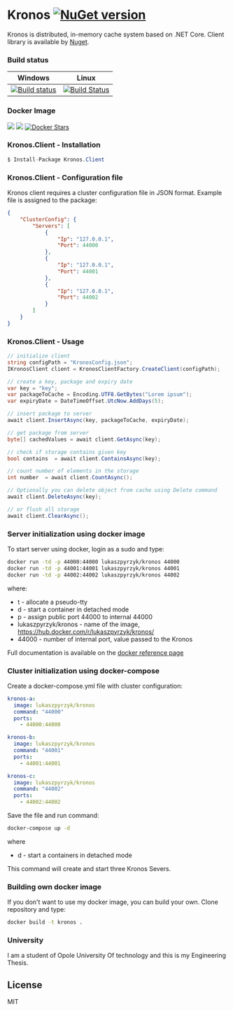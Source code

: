 # Kronos  [![NuGet version](https://badge.fury.io/nu/Kronos.Client.svg)](https://badge.fury.io/nu/Kronos.Client)

Kronos is distributed, in-memory cache system based on .NET Core. Client library is available by [Nuget](https://www.nuget.org/packages/Kronos.Client/).

### Build status
| Windows |  Linux |
|:-------:|:------:|
|  [![Build status](https://ci.appveyor.com/api/projects/status/vrkm5pcbg0dv6n6w?svg=true)](https://ci.appveyor.com/project/LukaszPyrzyk/kronos) | [![Build Status](https://travis-ci.org/lukasz-pyrzyk/Kronos.svg?branch=master)](https://travis-ci.org/lukasz-pyrzyk/Kronos) |

### Docker Image
[![](https://images.microbadger.com/badges/version/lukaszpyrzyk/kronos.svg)](https://microbadger.com/images/lukaszpyrzyk/kronos "Kronos ") [![](https://images.microbadger.com/badges/image/lukaszpyrzyk/kronos.svg)](https://microbadger.com/images/lukaszpyrzyk/kronos "Kronos") [![Docker Stars](https://img.shields.io/docker/stars/lukaszpyrzyk/kronos.svg)](https://hub.docker.com/r/lukaszpyrzyk/kronos/)

### Kronos.Client - Installation
```csharp
$ Install-Package Kronos.Client
```

### Kronos.Client - Configuration file
Kronos client requires a cluster configuration file in JSON format. Example file is assigned to the package:
```json
{
    "ClusterConfig": {
        "Servers": [
            {
                "Ip": "127.0.0.1",
                "Port": 44000
            },
            {
                "Ip": "127.0.0.1",
                "Port": 44001
            },
            {
                "Ip": "127.0.0.1",
                "Port": 44002
            }
        ]
    }
}
```

### Kronos.Client - Usage
```csharp
// initialize client
string configPath = "KronosConfig.json";
IKronosClient client = KronosClientFactory.CreateClient(configPath);

// create a key, package and expiry date
var key = "key";
var packageToCache = Encoding.UTF8.GetBytes("Lorem ipsum");
var expiryDate = DateTimeOffset.UtcNow.AddDays(5);

// insert package to server
await client.InsertAsync(key, packageToCache, expiryDate);

// get package from server
byte[] cachedValues = await client.GetAsync(key);

// check if storage contains given key
bool contains  = await client.ContainsAsync(key);

// count number of elements in the storage
int number  = await client.CountAsync();

// Optionally you can delete object from cache using Delete command
await client.DeleteAsync(key);

// or flush all storage
await client.ClearAsync();
```

### Server initialization using docker image
To start server using docker, login as a sudo and type:
```bash
docker run -td -p 44000:44000 lukaszpyrzyk/kronos 44000
docker run -td -p 44001:44001 lukaszpyrzyk/kronos 44001
docker run -td -p 44002:44002 lukaszpyrzyk/kronos 44002
```
where: 
* t - allocate a pseudo-tty
* d - start a container in detached mode
* p - assign public port 44000 to internal 44000
* lukaszpyrzyk/kronos - name of the image, https://hub.docker.com/r/lukaszpyrzyk/kronos/
* 44000 - number of internal port, value passed to the Kronos

Full documentation is available on the [docker reference page](https://docs.docker.com/engine/reference/run/)

### Cluster initialization using docker-compose
Create a docker-compose.yml file with cluster configuration:
```yaml
kronos-a:
  image: lukaszpyrzyk/kronos
  command: "44000"
  ports:
    - 44000:44000

kronos-b:
  image: lukaszpyrzyk/kronos
  command: "44001"
  ports:
    - 44001:44001

kronos-c:
  image: lukaszpyrzyk/kronos
  command: "44002"
  ports:
    - 44002:44002
```
Save the file and run command:
```bash
docker-compose up -d
```
where 
* d - start a containers in detached mode

This command will create and start three Kronos Severs.

### Building own docker image
If you don't want to use my docker image, you can build your own. Clone repository and type: 
```bash
docker build -t kronos .
```

### University
I am a student of Opole University Of technology and this is my Engineering Thesis.

License
----
MIT

   [kronos-nuget]: <https://www.nuget.org/packages/Kronos.Client/>
   [protobuf-net-url]: <https://github.com/mgravell/protobuf-net>
